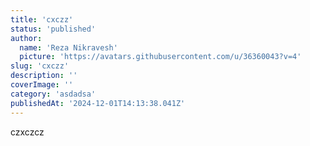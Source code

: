 ```yaml
---
title: 'cxczz'
status: 'published'
author:
  name: 'Reza Nikravesh'
  picture: 'https://avatars.githubusercontent.com/u/36360043?v=4'
slug: 'cxczz'
description: ''
coverImage: ''
category: 'asdadsa'
publishedAt: '2024-12-01T14:13:38.041Z'
---
```


czxczcz